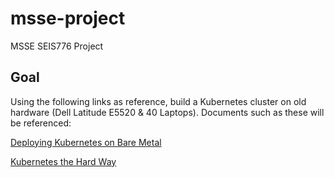 # msse-project
MSSE SEIS776 Project

## Goal
Using the following links as reference, build a Kubernetes cluster on old hardware (Dell Latitude E5520 & 40 Laptops). Documents such as these will be referenced: 

[Deploying Kubernetes on Bare Metal](https://www.inap.com/blog/deploying-kubernetes-on-bare-metal/)

[Kubernetes the Hard Way](https://github.com/kelseyhightower/kubernetes-the-hard-way)


